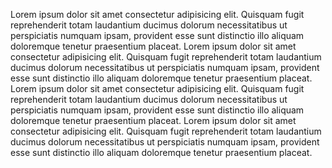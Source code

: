 Lorem ipsum dolor sit amet consectetur adipisicing elit. Quisquam fugit reprehenderit totam laudantium ducimus dolorum necessitatibus ut perspiciatis numquam ipsam, provident esse sunt distinctio illo aliquam doloremque tenetur praesentium placeat. Lorem ipsum dolor sit amet consectetur adipisicing elit. Quisquam fugit reprehenderit totam laudantium ducimus dolorum necessitatibus ut perspiciatis numquam ipsam, provident esse sunt distinctio illo aliquam doloremque tenetur praesentium placeat. Lorem ipsum dolor sit amet consectetur adipisicing elit. Quisquam fugit reprehenderit totam laudantium ducimus dolorum necessitatibus ut perspiciatis numquam ipsam, provident esse sunt distinctio illo aliquam doloremque tenetur praesentium placeat. Lorem ipsum dolor sit amet consectetur adipisicing elit. Quisquam fugit reprehenderit totam laudantium ducimus dolorum necessitatibus ut perspiciatis numquam ipsam, provident esse sunt distinctio illo aliquam doloremque tenetur praesentium placeat.